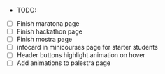 * TODO:

- [ ] Finish maratona page
- [ ] Finish hackathon page
- [ ] Finish mostra page
- [ ] infocard in minicourses page for starter students
- [ ] Header buttons highlight animation on hover
- [ ] Add animations to palestra page
